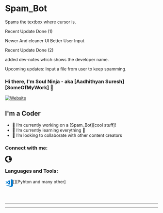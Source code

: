 # Spam_Bot

Spams the textbox where cursor is.


Recent Update Done (1)

Newer And cleaner UI
Better User Input

Recent Update Done (2)

added dev-notes which shows the developer name.


Upcoming updates:
Input a file from user to keep spamming.

### Hi there, I'm Soul Ninja - aka [Aadhithyan Suresh][SomeOfMyWork] 👋

[![Website](https://sproboticworks.com/user/profile/aadhithyan_17)](https://sproboticworks.com/user/profile/aadhithyan_17)

## I'm a Coder

- 🔭 I’m currently working on a [Spam_Bot][cool stuff]!
- 🌱 I’m currently learning everything 🤣
- 👯 I’m looking to collaborate with other content creators




### Connect with me:

[<img align="left" alt="codeSTACKr.com" width="22px" src="https://raw.githubusercontent.com/iconic/open-iconic/master/svg/globe.svg" />][website]

<br />

### Languages and Tools:

[<img align="left" alt="Visual Studio Code" width="26px" src="https://raw.githubusercontent.com/github/explore/80688e429a7d4ef2fca1e82350fe8e3517d3494d/topics/visual-studio-code/visual-studio-code.png" />][Pyhton and many other]



<br />
<br />

---


---




</details>


[website]: https://sproboticworks.com/user/profile/aadhithyan_17

